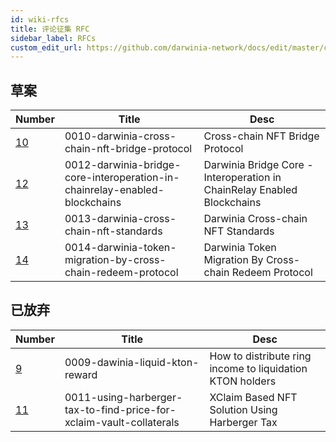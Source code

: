 ```yaml
---
id: wiki-rfcs
title: 评论征集 RFC
sidebar_label: RFCs
custom_edit_url: https://github.com/darwinia-network/docs/edit/master/content/zh-CN/wiki-rfcs.md
---
```


## 草案

| Number                                                                                  | Title                                                                      | Desc                                                                    |
| --------------------------------------------------------------------------------------- | -------------------------------------------------------------------------- | ----------------------------------------------------------------------- |
| [10](rfc-0010-darwinia-cross-chain-nft-bridge-protocol.md)                              | 0010-darwinia-cross-chain-nft-bridge-protocol                              | Cross-chain NFT Bridge Protocol                                         |
| [12](rfc-0012-darwinia-bridge-core-interoperation-in-chainrelay-enabled-blockchains.md) | 0012-darwinia-bridge-core-interoperation-in-chainrelay-enabled-blockchains | Darwinia Bridge Core - Interoperation in ChainRelay Enabled Blockchains |
| [13](rfc-0013-darwinia-cross-chain-nft-standards.md)                                    | 0013-darwinia-cross-chain-nft-standards                                    | Darwinia Cross-chain NFT Standards                                      |
| [14](rfc-0014-darwinia-token-migration-by-cross-chain-redeem-protocol.md)               | 0014-darwinia-token-migration-by-cross-chain-redeem-protocol               | Darwinia Token Migration By Cross-chain Redeem Protocol                 |

## 已放弃

| Number                                                                           | Title                                                               | Desc                                                      |
| -------------------------------------------------------------------------------- | ------------------------------------------------------------------- | --------------------------------------------------------- |
| [9](rfc-0009-dawinia-liquid-kton-reward.md)                                      | 0009-dawinia-liquid-kton-reward                                     | How to distribute ring income to liquidation KTON holders |
| [11](rfc-0011-using-harberger-tax-to-find-price-for-xclaim-vault-collaterals.md) | 0011-using-harberger-tax-to-find-price-for-xclaim-vault-collaterals | XClaim Based NFT Solution Using Harberger Tax             |
